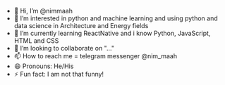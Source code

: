 - 👋 Hi, I’m @nimmaah
- 👀 I’m interested in python and machine learning and using python and data science in Architecture and Energy fields
- 🌱 I’m currently learning ReactNative and i know Python, JavaScript, HTML and CSS
- 💞️ I’m looking to collaborate on "..."
- 📫 How to reach me = telegram messenger @nim_maah
- 😄 Pronouns: He/His
- ⚡ Fun fact: I am not that funny!

<!---
nimmaah/nimmaah is a ✨ special ✨ repository because its `README.md` (this file) appears on your GitHub profile.
You can click the Preview link to take a look at your changes.
--->
